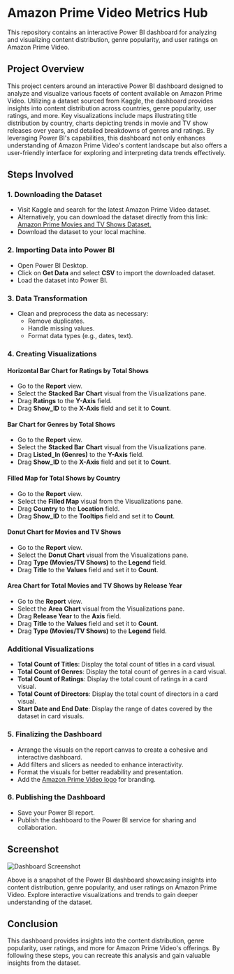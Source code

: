 # Amazon Prime Video Metrics Hub
This repository contains an interactive Power BI dashboard for analyzing and visualizing content distribution, genre popularity, and user ratings on Amazon Prime Video.

## Project Overview
This project centers around an interactive Power BI dashboard designed to analyze and visualize various facets of content available on Amazon Prime Video. Utilizing a dataset sourced from Kaggle, the dashboard provides insights into content distribution across countries, genre popularity, user ratings, and more. Key visualizations include maps illustrating title distribution by country, charts depicting trends in movie and TV show releases over years, and detailed breakdowns of genres and ratings. By leveraging Power BI's capabilities, this dashboard not only enhances understanding of Amazon Prime Video's content landscape but also offers a user-friendly interface for exploring and interpreting data trends effectively.

## Steps Involved

### 1. Downloading the Dataset
- Visit Kaggle and search for the latest Amazon Prime Video dataset.
- Alternatively, you can download the dataset directly from this link: [Amazon Prime Movies and TV Shows Dataset.](https://www.kaggle.com/datasets/shivamb/amazon-prime-movies-and-tv-shows)
- Download the dataset to your local machine.

### 2. Importing Data into Power BI
- Open Power BI Desktop.
- Click on **Get Data** and select **CSV** to import the downloaded dataset.
- Load the dataset into Power BI.

### 3. Data Transformation
- Clean and preprocess the data as necessary:
  - Remove duplicates.
  - Handle missing values.
  - Format data types (e.g., dates, text).

### 4. Creating Visualizations

#### Horizontal Bar Chart for Ratings by Total Shows
- Go to the **Report** view.
- Select the **Stacked Bar Chart** visual from the Visualizations pane.
- Drag **Ratings** to the **Y-Axis** field.
- Drag **Show_ID** to the **X-Axis** field and set it to **Count**.

#### Bar Chart for Genres by Total Shows
- Go to the **Report** view.
- Select the **Stacked Bar Chart** visual from the Visualizations pane.
- Drag **Listed_In (Genres)** to the **Y-Axis** field.
- Drag **Show_ID** to the **X-Axis** field and set it to **Count**.

#### Filled Map for Total Shows by Country
- Go to the **Report** view.
- Select the **Filled Map** visual from the Visualizations pane.
- Drag **Country** to the **Location** field.
- Drag **Show_ID** to the **Tooltips** field and set it to **Count**.

#### Donut Chart for Movies and TV Shows
- Go to the **Report** view.
- Select the **Donut Chart** visual from the Visualizations pane.
- Drag **Type (Movies/TV Shows)** to the **Legend** field.
- Drag **Title** to the **Values** field and set it to **Count**.

#### Area Chart for Total Movies and TV Shows by Release Year
- Go to the **Report** view.
- Select the **Area Chart** visual from the Visualizations pane.
- Drag **Release Year** to the **Axis** field.
- Drag **Title** to the **Values** field and set it to **Count**.
- Drag **Type (Movies/TV Shows)** to the **Legend** field.

### Additional Visualizations
- **Total Count of Titles**: Display the total count of titles in a card visual.
- **Total Count of Genres**: Display the total count of genres in a card visual.
- **Total Count of Ratings**: Display the total count of ratings in a card visual.
- **Total Count of Directors**: Display the total count of directors in a card visual.
- **Start Date and End Date**: Display the range of dates covered by the dataset in card visuals.

### 5. Finalizing the Dashboard
- Arrange the visuals on the report canvas to create a cohesive and interactive dashboard.
- Add filters and slicers as needed to enhance interactivity.
- Format the visuals for better readability and presentation.
- Add the [Amazon Prime Video logo](https://github.com/Chandana-sree-moparthi/Amazon-Prime-Video-Data-Analysis-Dashboard/blob/main/Amazon_Prime_Power%20BI%20dashboard/Prime%20video%20logo.png) for branding.

### 6. Publishing the Dashboard
- Save your Power BI report.
- Publish the dashboard to the Power BI service for sharing and collaboration.

## Screenshot
![Dashboard Screenshot](https://github.com/Chandana-sree-moparthi/Amazon-Prime-Video-Data-Analysis-Dashboard/blob/main/Amazon_Prime_Power%20BI%20dashboard/Dashboard%20Image.jpg)

Above is a snapshot of the Power BI dashboard showcasing insights into content distribution, genre popularity, and user ratings on Amazon Prime Video. Explore interactive visualizations and trends to gain deeper understanding of the dataset.

## Conclusion
This dashboard provides insights into the content distribution, genre popularity, user ratings, and more for Amazon Prime Video's offerings. By following these steps, you can recreate this analysis and gain valuable insights from the dataset.


